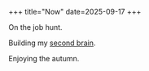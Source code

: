 +++
title="Now"
date=2025-09-17
+++

On the job hunt.

Building my [second brain](/blog/kakkosaivojen-rakentaminen/).

Enjoying the autumn.